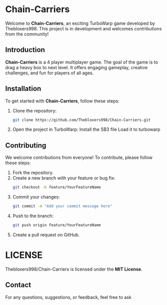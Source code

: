 # Chain-Carriers

Welcome to **Chain-Carriers**, an exciting TurboWarp game developed by Thebloxers998. This project is in development and welcomes contributions from the community!



## Introduction
**Chain-Carriers** is a 4 player multiplayer game. The goal of the game is to drag a heavy box to next level. It offers engaging gameplay, creative challenges, and fun for players of all ages.

## Installation
To get started with **Chain-Carriers**, follow these steps:

1. Clone the repository:
   ```bash
   git clone https://github.com/Thebloxers998/Chain-Carriers.git
   ```
2. Open the project in TurboWarp:
   Install the SB3 file
   Load it to turbowarp 

## Contributing
We welcome contributions from everyone! To contribute, please follow these steps:

1. Fork the repository.
2. Create a new branch with your feature or bug fix:
   ```bash
   git checkout -b feature/YourFeatureName
   ```
3. Commit your changes:
   ```bash
   git commit -m "Add your commit message here"
   ```
4. Push to the branch:
   ```bash
   git push origin feature/YourFeatureName
   ```
5. Create a pull request on GitHub.
# LICENSE
Thebloxers998/Chain-Carriers is licensed under the
**MIT License**. 
## Contact
For any questions, suggestions, or feedback, feel free to ask 



